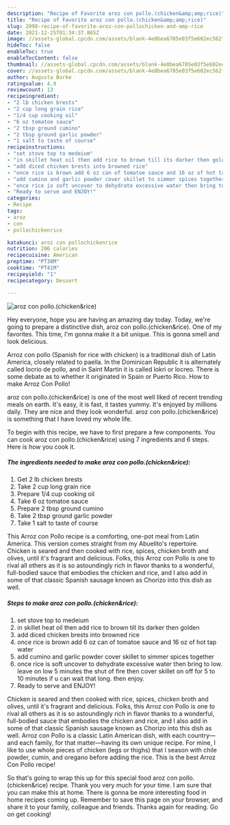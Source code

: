 ```yaml
---
description: "Recipe of Favorite aroz con pollo.(chicken&amp;amp;rice)"
title: "Recipe of Favorite aroz con pollo.(chicken&amp;amp;rice)"
slug: 2098-recipe-of-favorite-aroz-con-pollochicken-and-amp-rice
date: 2021-12-25T01:34:37.865Z
image: //assets-global.cpcdn.com/assets/blank-4e0bea6785e03f5e602ec562f230caae08da540cada707380b4fe1bbebba43da.png
hideToc: false
enableToc: true
enableTocContent: false
thumbnail: //assets-global.cpcdn.com/assets/blank-4e0bea6785e03f5e602ec562f230caae08da540cada707380b4fe1bbebba43da.png
cover: //assets-global.cpcdn.com/assets/blank-4e0bea6785e03f5e602ec562f230caae08da540cada707380b4fe1bbebba43da.png
author: Augusta Burke
ratingvalue: 4.9
reviewcount: 13
recipeingredient:
- "2 lb chicken brests"
- "2 cup long grain rice"
- "1/4 cup cooking oil"
- "6 oz tomatoe sauce"
- "2 tbsp ground cumino"
- "2 tbsp ground garlic powder"
- "1 salt to taste of course"
recipeinstructions:
- "set stove top to medeium"
- "in skillet heat oil then add rice to brown till its darker then golden"
- "add diced chicken brests into browned rice"
- "once rice is brown add 6 oz can of tomatoe sauce and 16 oz of hot tap water"
- "add cumino and garlic powder cover skillet to simmer spices together"
- "once rice is soft uncover to dehydrate excessive water then bring to low.  leave on low 5 minutes the shut of fire then cover skillet on off for 5 to 10 minutes if u can wait that long.  then enjoy."
- "Ready to serve and ENJOY!"
categories:
- Recipe
tags:
- aroz
- con
- pollochickenrice

katakunci: aroz con pollochickenrice 
nutrition: 206 calories
recipecuisine: American
preptime: "PT38M"
cooktime: "PT41M"
recipeyield: "1"
recipecategory: Dessert

---
```



![aroz con pollo.(chicken&amp;rice)](//assets-global.cpcdn.com/assets/blank-4e0bea6785e03f5e602ec562f230caae08da540cada707380b4fe1bbebba43da.png)

Hey everyone, hope you are having an amazing day today. Today, we're going to prepare a distinctive dish, aroz con pollo.(chicken&amp;rice). One of my favorites. This time, I'm gonna make it a bit unique. This is gonna smell and look delicious.

Arroz con pollo (Spanish for rice with chicken) is a traditional dish of Latin America, closely related to paella. In the Dominican Republic it is alternately called locrio de pollo, and in Saint Martin it is called lokri or locreo. There is some debate as to whether it originated in Spain or Puerto Rico. How to make Arroz Con Pollo!

aroz con pollo.(chicken&amp;rice) is one of the most well liked of recent trending meals on earth. It's easy, it is fast, it tastes yummy. It's enjoyed by millions daily. They are nice and they look wonderful. aroz con pollo.(chicken&amp;rice) is something that I have loved my whole life.


To begin with this recipe, we have to first prepare a few components. You can cook aroz con pollo.(chicken&amp;rice) using 7 ingredients and 6 steps. Here is how you cook it.

<!--inarticleads1-->

##### The ingredients needed to make aroz con pollo.(chicken&amp;rice):

1. Get 2 lb chicken brests
1. Take 2 cup long grain rice
1. Prepare 1/4 cup cooking oil
1. Take 6 oz tomatoe sauce
1. Prepare 2 tbsp ground cumino
1. Take 2 tbsp ground garlic powder
1. Take 1 salt to taste of course


This Arroz con Pollo recipe is a comforting, one-pot meal from Latin America. This version comes straight from my Abuelito&#39;s repertoire. Chicken is seared and then cooked with rice, spices, chicken broth and olives, until it&#39;s fragrant and delicious. Folks, this Arroz con Pollo is one to rival all others as it is so astoundingly rich in flavor thanks to a wonderful, full-bodied sauce that embodies the chicken and rice, and I also add in some of that classic Spanish sausage known as Chorizo into this dish as well. 

<!--inarticleads2-->

##### Steps to make aroz con pollo.(chicken&amp;rice):

1. set stove top to medeium
1. in skillet heat oil then add rice to brown till its darker then golden
1. add diced chicken brests into browned rice
1. once rice is brown add 6 oz can of tomatoe sauce and 16 oz of hot tap water
1. add cumino and garlic powder cover skillet to simmer spices together
1. once rice is soft uncover to dehydrate excessive water then bring to low.  leave on low 5 minutes the shut of fire then cover skillet on off for 5 to 10 minutes if u can wait that long.  then enjoy.
1. Ready to serve and ENJOY!

Chicken is seared and then cooked with rice, spices, chicken broth and olives, until it&#39;s fragrant and delicious. Folks, this Arroz con Pollo is one to rival all others as it is so astoundingly rich in flavor thanks to a wonderful, full-bodied sauce that embodies the chicken and rice, and I also add in some of that classic Spanish sausage known as Chorizo into this dish as well. Arroz con Pollo is a classic Latin American dish, with each country—and each family, for that matter—having its own unique recipe. For mine, I like to use whole pieces of chicken (legs or thighs) that I season with chile powder, cumin, and oregano before adding the rice. This is the best Arroz Con Pollo recipe! 

So that's going to wrap this up for this special food aroz con pollo.(chicken&amp;rice) recipe. Thank you very much for your time. I am sure that you can make this at home. There is gonna be more interesting food in home recipes coming up. Remember to save this page on your browser, and share it to your family, colleague and friends. Thanks again for reading. Go on get cooking!

